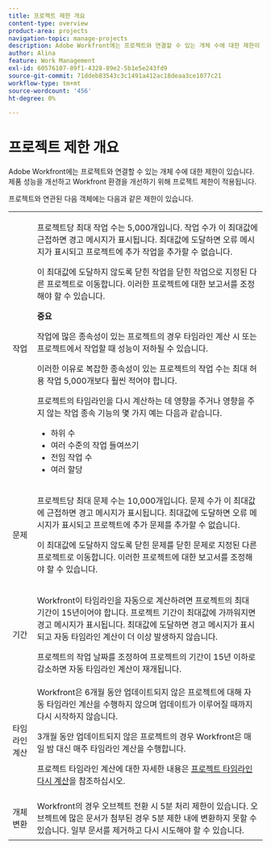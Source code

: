 ```yaml
---
title: 프로젝트 제한 개요
content-type: overview
product-area: projects
navigation-topic: manage-projects
description: Adobe Workfront에는 프로젝트와 연결할 수 있는 개체 수에 대한 제한이 있습니다. 제품 성능을 개선하고 Workfront 환경을 개선하기 위해 프로젝트 제한이 적용됩니다.
author: Alina
feature: Work Management
exl-id: 60576107-89f1-4328-89e2-5b1e5e243fd9
source-git-commit: 71ddeb83543c3c1491a412ac18deaa3ce1077c21
workflow-type: tm+mt
source-wordcount: '456'
ht-degree: 0%

---
```


# 프로젝트 제한 개요

Adobe Workfront에는 프로젝트와 연결할 수 있는 개체 수에 대한 제한이 있습니다. 제품 성능을 개선하고 Workfront 환경을 개선하기 위해 프로젝트 제한이 적용됩니다.

프로젝트와 연관된 다음 객체에는 다음과 같은 제한이 있습니다.

<table style="table-layout:auto"> 
 <col> 
 <col> 
 <tbody> 
  <tr> 
   <td role="rowheader"><p>작업</p></td> 
   <td>  <p>프로젝트당 최대 작업 수는 5,000개입니다. 작업 수가 이 최대값에 근접하면 경고 메시지가 표시됩니다. 최대값에 도달하면 오류 메시지가 표시되고 프로젝트에 추가 작업을 추가할 수 없습니다.</p> <p>이 최대값에 도달하지 않도록 닫힌 작업을 닫힌 작업으로 지정된 다른 프로젝트로 이동합니다. 이러한 프로젝트에 대한 보고서를 조정해야 할 수 있습니다.</p>

<b>중요</b>

작업에 많은 종속성이 있는 프로젝트의 경우 타임라인 계산 시 또는 프로젝트에서 작업할 때 성능이 저하될 수 있습니다.

이러한 이유로 복잡한 종속성이 있는 프로젝트의 작업 수는 최대 허용 작업 5,000개보다 훨씬 적어야 합니다.

프로젝트의 타임라인을 다시 계산하는 데 영향을 주거나 영향을 주지 않는 작업 종속 기능의 몇 가지 예는 다음과 같습니다.

<ul><li>하위 수</li>
   <li>여러 수준의 작업 들여쓰기</li>
   <li>전임 작업 수</li>
   <li>여러 할당</li>
   </ul>
   </td> 
  </tr> 
  <tr> 
   <td role="rowheader"><p>문제</p></td> 
   <td>  <p>프로젝트당 최대 문제 수는 10,000개입니다. 문제 수가 이 최대값에 근접하면 경고 메시지가 표시됩니다. 최대값에 도달하면 오류 메시지가 표시되고 프로젝트에 추가 문제를 추가할 수 없습니다.</p> <p>이 최대값에 도달하지 않도록 닫힌 문제를 닫힌 문제로 지정된 다른 프로젝트로 이동합니다. 이러한 프로젝트에 대한 보고서를 조정해야 할 수 있습니다.</p> </td> 
  </tr> 
  <tr> 
   <td role="rowheader"><p>기간</p></td> 
   <td> <p>Workfront이 타임라인을 자동으로 계산하려면 프로젝트의 최대 기간이 15년이어야 합니다. 프로젝트 기간이 최대값에 가까워지면 경고 메시지가 표시됩니다. 최대값에 도달하면 경고 메시지가 표시되고 자동 타임라인 계산이 더 이상 발생하지 않습니다.</p> <p>프로젝트의 작업 날짜를 조정하여 프로젝트의 기간이 15년 이하로 감소하면 자동 타임라인 계산이 재개됩니다.</p> </td> 
  </tr> 
  <tr> 
   <td role="rowheader"><p>타임라인 계산</p></td> 
   <td>Workfront은 6개월 동안 업데이트되지 않은 프로젝트에 대해 자동 타임라인 계산을 수행하지 않으며 업데이트가 이루어질 때까지 다시 시작하지 않습니다.<p>3개월 동안 업데이트되지 않은 프로젝트의 경우 Workfront은 매일 밤 대신 매주 타임라인 계산을 수행합니다.</p><p>프로젝트 타임라인 계산에 대한 자세한 내용은 <a href="../../../manage-work/projects/manage-projects/recalculate-project-timeline.md" class="MCXref xref">프로젝트 타임라인 다시 계산</a>을 참조하십시오. </p></td> 
  </tr> 
    <tr> 
   <td role="rowheader"><p>개체 변환 </p></td> 
   <td>Workfront의 경우 오브젝트 전환 시 5분 처리 제한이 있습니다. 오브젝트에 많은 문서가 첨부된 경우 5분 제한 내에 변환하지 못할 수 있습니다. 일부 문서를 제거하고 다시 시도해야 할 수 있습니다.</td> 
  </tr> 
 </tbody> 
</table>

<!-- Notes from the table: 
     <p>For tasks limits: (This is NOT TRUE , but the PMs always wanted this to stay the way it is because they don't want customers creating projects bigger than this.)</p>
    <p>For issue limits: (this is true only for some clusters; according to Anna A., some clusters are set to a million.)</p>
    -->
